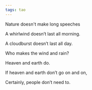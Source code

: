 ```yaml
---
tags: tao
---
```


Nature doesn't make long speeches 

A whirlwind doesn’t last all morning.

A cloudburst doesn’t last all day.

Who makes the wind and rain?

Heaven and earth do.

If heaven and earth don’t go on and on,

Certainly, people don’t need to.

